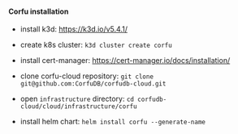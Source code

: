 #### Corfu installation 

 - install k3d: https://k3d.io/v5.4.1/
 - create k8s cluster: `k3d cluster create corfu`
 
 - install cert-manager: https://cert-manager.io/docs/installation/

 - clone corfu-cloud repository: `git clone git@github.com:CorfuDB/corfudb-cloud.git`
 - open `infrastructure` directory: `cd corfudb-cloud/cloud/infrastructure/corfu`
 
 - install helm chart: `helm install corfu --generate-name` 
